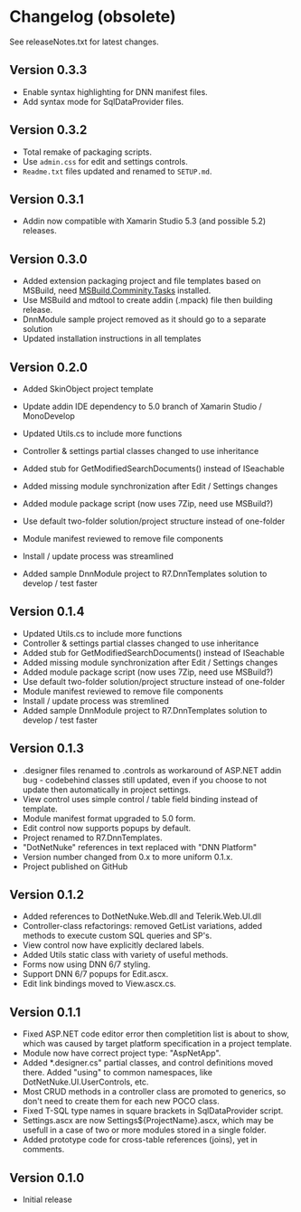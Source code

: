 # Changelog (obsolete)

See releaseNotes.txt for latest changes.

## Version 0.3.3

- Enable syntax highlighting for DNN manifest files.
- Add syntax mode for SqlDataProvider files.

## Version 0.3.2

- Total remake of packaging scripts.
- Use `admin.css` for edit and settings controls.
- `Readme.txt` files updated and renamed to `SETUP.md`.

## Version 0.3.1

- Addin now compatible with Xamarin Studio 5.3 (and possible 5.2) releases.

## Version 0.3.0

- Added extension packaging project and file templates based on MSBuild, need [MSBuild.Comminity.Tasks](https://github.com/loresoft/msbuildtasks/releases) installed.
- Use MSBuild and mdtool to create addin (.mpack) file then building release. 
- DnnModule sample project removed as it should go to a separate solution
- Updated installation instructions in all templates

## Version 0.2.0

- Added SkinObject project template
- Update addin IDE dependency to 5.0 branch of Xamarin Studio / MonoDevelop

- Updated Utils.cs to include more functions
- Controller & settings partial classes changed to use inheritance
- Added stub for GetModifiedSearchDocuments() instead of ISeachable
- Added missing module synchronization after Edit / Settings changes
- Added module package script (now uses 7Zip, need use MSBuild?)
- Use default two-folder solution/project structure instead of one-folder
- Module manifest reviewed to remove file components
- Install / update process was streamlined
- Added sample DnnModule project to R7.DnnTemplates solution to develop / test faster

## Version 0.1.4

- Updated Utils.cs to include more functions
- Controller & settings partial classes changed to use inheritance
- Added stub for GetModifiedSearchDocuments() instead of ISeachable
- Added missing module synchronization after Edit / Settings changes
- Added module package script (now uses 7Zip, need use MSBuild?)
- Use default two-folder solution/project structure instead of one-folder
- Module manifest reviewed to remove file components
- Install / update process was stremlined
- Added sample DnnModule project to R7.DnnTemplates solution to develop / test faster

## Version 0.1.3

- .designer files renamed to .controls as workaround of ASP.NET addin bug - 
  codebehind classes still updated, even if you choose to not update then 
  automatically in project settings.  
- View control uses simple control / table field binding instead of template.
- Module manifest format upgraded to 5.0 form.
- Edit control now supports popups by default.
- Project renamed to R7.DnnTemplates.
- "DotNetNuke" references in text replaced with "DNN Platform"
- Version number changed from 0.x to more uniform 0.1.x.
- Project published on GitHub

## Version 0.1.2

- Added references to DotNetNuke.Web.dll and Telerik.Web.UI.dll
- Controller-class refactorings: removed GetList<T> variations,
  added methods to execute custom SQL queries and SP's.
- View control now have explicitly declared labels.
- Added Utils static class with variety of useful methods.
- Forms now using DNN 6/7 styling.
- Support DNN 6/7 popups for Edit.ascx. 
- Edit link bindings moved to View.ascx.cs. 

## Version 0.1.1

- Fixed ASP.NET code editor error then completition list is about to show, 
  which was caused by target platform specification in a project template.
- Module now have correct project type: "AspNetApp".
- Added *.designer.cs" partial classes, and control definitions moved there. 
  Added "using" to common namespaces, like DotNetNuke.UI.UserControls, etc.
- Most CRUD methods in a controller class are promoted to generics, 
  so don't need to create them for each new POCO class.
- Fixed T-SQL type names in square brackets in SqlDataProvider script.
- Settings.ascx are now Settings${ProjectName}.ascx, which may be usefull
  in a case of two or more modules stored in a single folder.
- Added prototype code for cross-table references (joins), yet in comments.
	
## Version 0.1.0
 
- Initial release	
